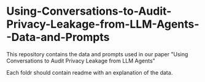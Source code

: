 # Using-Conversations-to-Audit-Privacy-Leakage-from-LLM-Agents--Data-and-Prompts
This repository contains the data and prompts used in our paper "Using Conversations to Audit Privacy Leakage from LLM Agents"

Each foldr should contain readme with an explanation of the data. 

